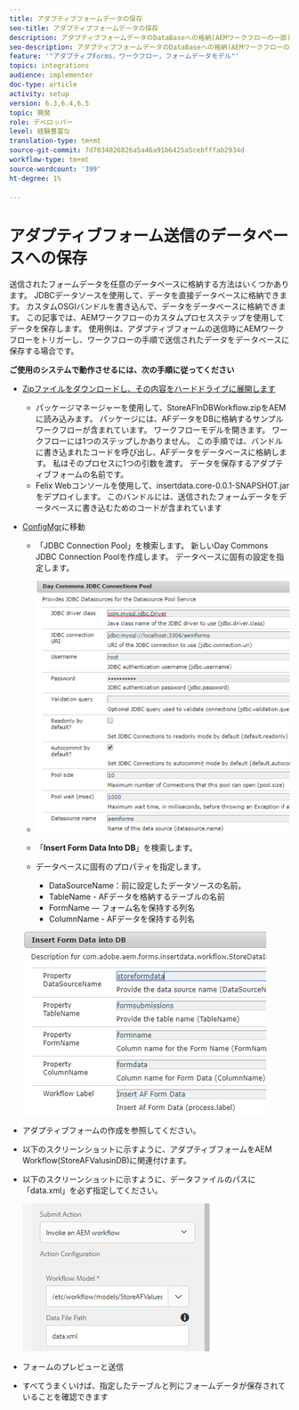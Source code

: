 ```yaml
---
title: アダプティブフォームデータの保存
seo-title: アダプティブフォームデータの保存
description: アダプティブフォームデータのDataBaseへの格納(AEMワークフローの一部)
seo-description: アダプティブフォームデータのDataBaseへの格納(AEMワークフローの一部)
feature: '"アダプティブForms，ワークフロー，フォームデータモデル"'
topics: integrations
audience: implementer
doc-type: article
activity: setup
version: 6.3,6.4,6.5
topic: 開発
role: デベロッパー
level: 経験豊富な
translation-type: tm+mt
source-git-commit: 7d7034026826a5a46a91b6425a5cebfffab2934d
workflow-type: tm+mt
source-wordcount: '399'
ht-degree: 1%

---
```



# アダプティブフォーム送信のデータベースへの保存

送信されたフォームデータを任意のデータベースに格納する方法はいくつかあります。 JDBCデータソースを使用して、データを直接データベースに格納できます。 カスタムOSGIバンドルを書き込んで、データをデータベースに格納できます。 この記事では、AEMワークフローのカスタムプロセスステップを使用してデータを保存します。
使用例は、アダプティブフォームの送信時にAEMワークフローをトリガーし、ワークフローの手順で送信されたデータをデータベースに保存する場合です。

**ご使用のシステムで動作させるには、次の手順に従ってください**

* [Zipファイルをダウンロードし、その内容をハードドライブに展開します](assets/storeafdataindb.zip)

   * パッケージマネージャーを使用して、StoreAFInDBWorkflow.zipをAEMに読み込みます。 パッケージには、AFデータをDBに格納するサンプルワークフローが含まれています。 ワークフローモデルを開きます。 ワークフローには1つのステップしかありません。 この手順では、バンドルに書き込まれたコードを呼び出し、AFデータをデータベースに格納します。 私はそのプロセスに1つの引数を渡す。 データを保存するアダプティブフォームの名前です。
   * Felix Webコンソールを使用して、insertdata.core-0.0.1-SNAPSHOT.jarをデプロイします。 このバンドルには、送信されたフォームデータをデータベースに書き込むためのコードが含まれています

* [ConfigMgr](http://localhost:4502/system/console/configMgr)に移動

   * 「JDBC Connection Pool」を検索します。 新しいDay Commons JDBC Connection Poolを作成します。 データベースに固有の設定を指定します。

   * ![jdbc接続プール](assets/jdbc-connection-pool.png)
   * 「**Insert Form Data Into DB**」を検索します。
   * データベースに固有のプロパティを指定します。
      * DataSourceName：前に設定したデータソースの名前。
      * TableName - AFデータを格納するテーブルの名前
      * FormName — フォーム名を保持する列名
      * ColumnName - AFデータを保持する列名

   ![insertdata](assets/insertdata.PNG)

* アダプティブフォームの作成を参照してください。

* 以下のスクリーンショットに示すように、アダプティブフォームをAEM Workflow(StoreAFValusinDB)に関連付けます。

* 以下のスクリーンショットに示すように、データファイルのパスに「data.xml」を必ず指定してください。

   ![提出](assets/submissionafforms.png)

* フォームのプレビューと送信

* すべてうまくいけば、指定したテーブルと列にフォームデータが保存されていることを確認できます



